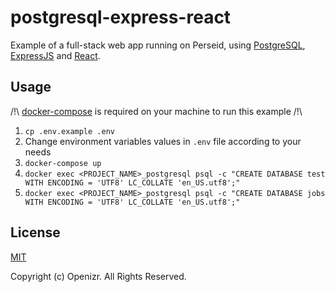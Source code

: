 # postgresql-express-react

Example of a full-stack web app running on Perseid, using [PostgreSQL](https://www.postgresql.org/), [ExpressJS](https://expressjs.com/) and [React](https://reactjs.org/).


## Usage

/!\ [docker-compose](https://docs.docker.com/compose/) is required on your machine to run this example /!\

1. `cp .env.example .env`
2. Change environment variables values in `.env` file according to your needs
3. `docker-compose up`
4. `docker exec <PROJECT_NAME>_postgresql psql -c "CREATE DATABASE test WITH ENCODING = 'UTF8' LC_COLLATE 'en_US.utf8';"`
5. `docker exec <PROJECT_NAME>_postgresql psql -c "CREATE DATABASE jobs WITH ENCODING = 'UTF8' LC_COLLATE 'en_US.utf8';"`

## License

[MIT](http://opensource.org/licenses/MIT)

Copyright (c) Openizr. All Rights Reserved.
